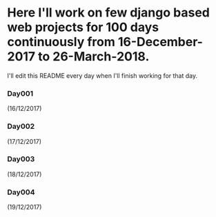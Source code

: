 # Here I'll work on few django based web projects for 100 days continuously from 16-December-2017 to 26-March-2018.
I'll edit this README every day when I'll finish working for that day. 
### Day001
(16/12/2017)
### Day002
(17/12/2017)
### Day003
(18/12/2017)
### Day004
(19/12/2017)
